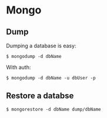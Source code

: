 # Mongo

## Dump

Dumping a database is easy:

```
$ mongodump -d dbName
```

With auth:

```
$ mongodump -d dbName -u dbUser -p
```

## Restore a databse

```
$ mongorestore -d dbName dump/dbName
```
